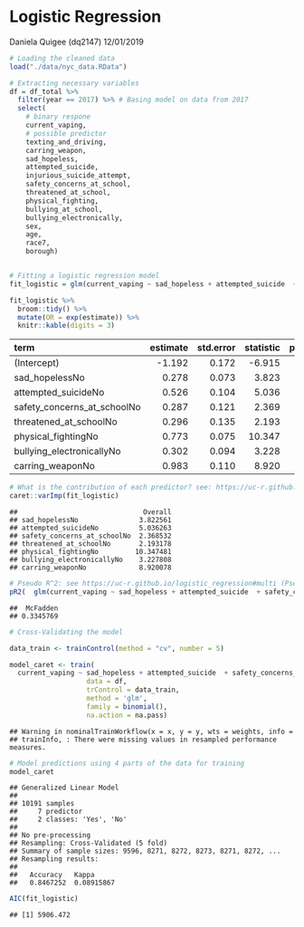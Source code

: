 Logistic Regression
================
Daniela Quigee (dq2147)
12/01/2019

``` r
# Loading the cleaned data
load("./data/nyc_data.RData")
```

``` r
# Extracting necessary variables
df = df_total %>% 
  filter(year == 2017) %>% # Basing model on data from 2017
  select(
    # binary respone
    current_vaping,
    # possible predictor
    texting_and_driving,
    carring_weapon,
    sad_hopeless,
    attempted_suicide,
    injurious_suicide_attempt,
    safety_concerns_at_school,
    threatened_at_school,
    physical_fighting,
    bullying_at_school,
    bullying_electronically,
    sex,
    age,
    race7,
    borough)


# Fitting a logistic regression model
fit_logistic = glm(current_vaping ~ sad_hopeless + attempted_suicide  + safety_concerns_at_school + threatened_at_school + physical_fighting + bullying_electronically + carring_weapon  , data = df, family = binomial())

fit_logistic %>% 
  broom::tidy() %>% 
  mutate(OR = exp(estimate)) %>%
  knitr::kable(digits = 3)
```

| term                           | estimate | std.error | statistic | p.value |    OR |
| :----------------------------- | -------: | --------: | --------: | ------: | ----: |
| (Intercept)                    |  \-1.192 |     0.172 |   \-6.915 |   0.000 | 0.304 |
| sad\_hopelessNo                |    0.278 |     0.073 |     3.823 |   0.000 | 1.321 |
| attempted\_suicideNo           |    0.526 |     0.104 |     5.036 |   0.000 | 1.692 |
| safety\_concerns\_at\_schoolNo |    0.287 |     0.121 |     2.369 |   0.018 | 1.333 |
| threatened\_at\_schoolNo       |    0.296 |     0.135 |     2.193 |   0.028 | 1.345 |
| physical\_fightingNo           |    0.773 |     0.075 |    10.347 |   0.000 | 2.165 |
| bullying\_electronicallyNo     |    0.302 |     0.094 |     3.228 |   0.001 | 1.353 |
| carring\_weaponNo              |    0.983 |     0.110 |     8.920 |   0.000 | 2.672 |

``` r
# What is the contribution of each predictor? see: https://uc-r.github.io/logistic_regression#multi
caret::varImp(fit_logistic)
```

    ##                               Overall
    ## sad_hopelessNo               3.822561
    ## attempted_suicideNo          5.036263
    ## safety_concerns_at_schoolNo  2.368532
    ## threatened_at_schoolNo       2.193178
    ## physical_fightingNo         10.347481
    ## bullying_electronicallyNo    3.227808
    ## carring_weaponNo             8.920078

``` r
# Pseudo R^2: see https://uc-r.github.io/logistic_regression#multi (Pseudo R^2 about 0.40 considered good)
pR2(  glm(current_vaping ~ sad_hopeless + attempted_suicide  + safety_concerns_at_school + threatened_at_school + physical_fighting + bullying_electronically + carring_weapon  , data = df, family = binomial())  )["McFadden"]
```

    ##  McFadden 
    ## 0.3345769

``` r
# Cross-Validating the model

data_train <- trainControl(method = "cv", number = 5)

model_caret <- train(
  current_vaping ~ sad_hopeless + attempted_suicide  + safety_concerns_at_school + threatened_at_school + physical_fighting + bullying_electronically + carring_weapon,
                   data = df,
                   trControl = data_train,
                   method = 'glm',
                   family = binomial(),
                   na.action = na.pass)
```

    ## Warning in nominalTrainWorkflow(x = x, y = y, wts = weights, info =
    ## trainInfo, : There were missing values in resampled performance measures.

``` r
# Model predictions using 4 parts of the data for training 
model_caret
```

    ## Generalized Linear Model 
    ## 
    ## 10191 samples
    ##     7 predictor
    ##     2 classes: 'Yes', 'No' 
    ## 
    ## No pre-processing
    ## Resampling: Cross-Validated (5 fold) 
    ## Summary of sample sizes: 9596, 8271, 8272, 8273, 8271, 8272, ... 
    ## Resampling results:
    ## 
    ##   Accuracy   Kappa     
    ##   0.8467252  0.08915867

``` r
AIC(fit_logistic)
```

    ## [1] 5906.472
